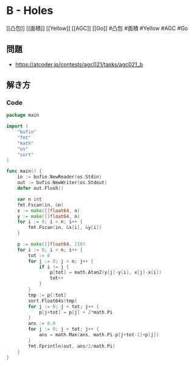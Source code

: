 # B - Holes
[[凸包]] [[面積]] [[Yellow]] [[AGC]] [[Go]]
#凸包 #面積 #Yellow #AGC #Go 

## 問題
- https://atcoder.jp/contests/agc021/tasks/agc021_b

## 解き方
### Code
```go
package main

import (
	"bufio"
	"fmt"
	"math"
	"os"
	"sort"
)

func main() {
	in := bufio.NewReader(os.Stdin)
	out := bufio.NewWriter(os.Stdout)
	defer out.Flush()

	var n int
	fmt.Fscan(in, &n)
	x := make([]float64, n)
	y := make([]float64, n)
	for i := 0; i < n; i++ {
		fmt.Fscan(in, &x[i], &y[i])
	}

	p := make([]float64, 210)
	for i := 0; i < n; i++ {
		tot := 0
		for j := 0; j < n; j++ {
			if i != j {
				p[tot] = math.Atan2(y[j]-y[i], x[j]-x[i])
				tot++
			}
		}
		tmp := p[:tot]
		sort.Float64s(tmp)
		for j := 0; j < tot; j++ {
			p[j+tot] = p[j] + 2*math.Pi
		}
		ans := 0.0
		for j := 0; j < tot; j++ {
			ans = math.Max(ans, math.Pi-p[j+tot-1]+p[j])
		}
		fmt.Fprintln(out, ans/2/math.Pi)
	}
}
```